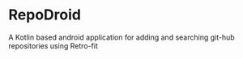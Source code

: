 # RepoDroid
A Kotlin based android application for adding and searching git-hub repositories using Retro-fit

